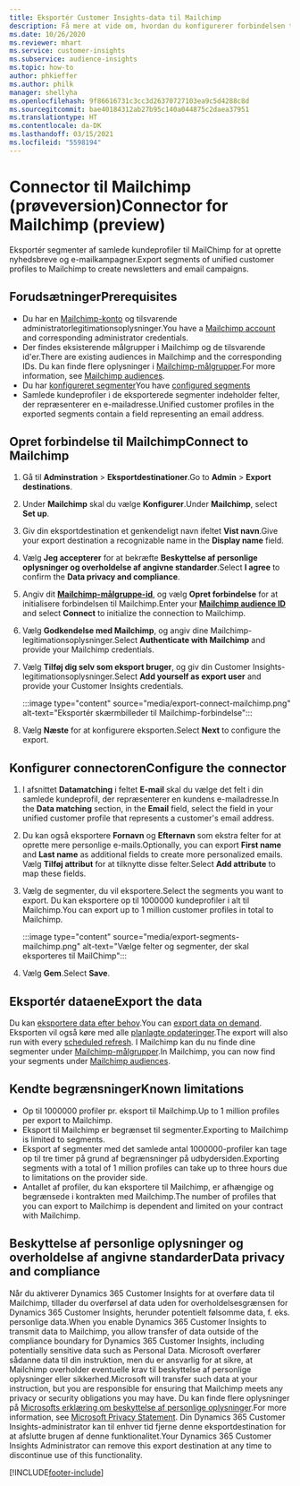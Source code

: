 ```yaml
---
title: Eksportér Customer Insights-data til Mailchimp
description: Få mere at vide om, hvordan du konfigurerer forbindelsen til Mailchimp.
ms.date: 10/26/2020
ms.reviewer: mhart
ms.service: customer-insights
ms.subservice: audience-insights
ms.topic: how-to
author: phkieffer
ms.author: philk
manager: shellyha
ms.openlocfilehash: 9f86616731c3cc3d26370727103ea9c5d4288c8d
ms.sourcegitcommit: bae40184312ab27b95c140a044875c2daea37951
ms.translationtype: HT
ms.contentlocale: da-DK
ms.lasthandoff: 03/15/2021
ms.locfileid: "5598194"
---
```

# <a name="connector-for-mailchimp-preview"></a><span data-ttu-id="d43b9-103">Connector til Mailchimp (prøveversion)</span><span class="sxs-lookup"><span data-stu-id="d43b9-103">Connector for Mailchimp (preview)</span></span>

<span data-ttu-id="d43b9-104">Eksportér segmenter af samlede kundeprofiler til MailChimp for at oprette nyhedsbreve og e-mailkampagner.</span><span class="sxs-lookup"><span data-stu-id="d43b9-104">Export segments of unified customer profiles to Mailchimp to create newsletters and email campaigns.</span></span>

## <a name="prerequisites"></a><span data-ttu-id="d43b9-105">Forudsætninger</span><span class="sxs-lookup"><span data-stu-id="d43b9-105">Prerequisites</span></span>

-   <span data-ttu-id="d43b9-106">Du har en [Mailchimp-konto](https://mailchimp.com/) og tilsvarende administratorlegitimationsoplysninger.</span><span class="sxs-lookup"><span data-stu-id="d43b9-106">You have a [Mailchimp account](https://mailchimp.com/) and corresponding administrator credentials.</span></span>
-   <span data-ttu-id="d43b9-107">Der findes eksisterende målgrupper i Mailchimp og de tilsvarende id'er.</span><span class="sxs-lookup"><span data-stu-id="d43b9-107">There are existing audiences in Mailchimp and the corresponding IDs.</span></span> <span data-ttu-id="d43b9-108">Du kan finde flere oplysninger i [Mailchimp-målgrupper](https://mailchimp.com/help/create-audience/).</span><span class="sxs-lookup"><span data-stu-id="d43b9-108">For more information, see [Mailchimp audiences](https://mailchimp.com/help/create-audience/).</span></span>
-   <span data-ttu-id="d43b9-109">Du har [konfigureret segmenter](segments.md)</span><span class="sxs-lookup"><span data-stu-id="d43b9-109">You have [configured segments](segments.md)</span></span>
-   <span data-ttu-id="d43b9-110">Samlede kundeprofiler i de eksporterede segmenter indeholder felter, der repræsenterer en e-mailadresse.</span><span class="sxs-lookup"><span data-stu-id="d43b9-110">Unified customer profiles in the exported segments contain a field representing an email address.</span></span>

## <a name="connect-to-mailchimp"></a><span data-ttu-id="d43b9-111">Opret forbindelse til Mailchimp</span><span class="sxs-lookup"><span data-stu-id="d43b9-111">Connect to Mailchimp</span></span>

1. <span data-ttu-id="d43b9-112">Gå til **Adminstration** > **Eksportdestinationer**.</span><span class="sxs-lookup"><span data-stu-id="d43b9-112">Go to **Admin** > **Export destinations**.</span></span>

1. <span data-ttu-id="d43b9-113">Under **Mailchimp** skal du vælge **Konfigurer**.</span><span class="sxs-lookup"><span data-stu-id="d43b9-113">Under **Mailchimp**, select **Set up**.</span></span>

1. <span data-ttu-id="d43b9-114">Giv din eksportdestination et genkendeligt navn ifeltet **Vist navn**.</span><span class="sxs-lookup"><span data-stu-id="d43b9-114">Give your export destination a recognizable name in the **Display name** field.</span></span>

1. <span data-ttu-id="d43b9-115">Vælg **Jeg accepterer** for at bekræfte **Beskyttelse af personlige oplysninger og overholdelse af angivne standarder**.</span><span class="sxs-lookup"><span data-stu-id="d43b9-115">Select **I agree** to confirm the **Data privacy and compliance**.</span></span>

1. <span data-ttu-id="d43b9-116">Angiv dit **[Mailchimp-målgruppe-id](https://mailchimp.com/help/find-audience-id/)**, og vælg **Opret forbindelse** for at initialisere forbindelsen til Mailchimp.</span><span class="sxs-lookup"><span data-stu-id="d43b9-116">Enter your **[Mailchimp audience ID](https://mailchimp.com/help/find-audience-id/)** and select **Connect** to initialize the connection to Mailchimp.</span></span>

1. <span data-ttu-id="d43b9-117">Vælg **Godkendelse med Mailchimp**, og angiv dine Mailchimp-legitimationsoplysninger.</span><span class="sxs-lookup"><span data-stu-id="d43b9-117">Select **Authenticate with Mailchimp** and provide your Mailchimp credentials.</span></span>

1. <span data-ttu-id="d43b9-118">Vælg **Tilføj dig selv som eksport bruger**, og giv din Customer Insights-legitimationsoplysninger.</span><span class="sxs-lookup"><span data-stu-id="d43b9-118">Select **Add yourself as export user** and provide your Customer Insights credentials.</span></span>

   :::image type="content" source="media/export-connect-mailchimp.png" alt-text="Eksportér skærmbilleder til Mailchimp-forbindelse":::

1. <span data-ttu-id="d43b9-120">Vælg **Næste** for at konfigurere eksporten.</span><span class="sxs-lookup"><span data-stu-id="d43b9-120">Select **Next** to configure the export.</span></span>

## <a name="configure-the-connector"></a><span data-ttu-id="d43b9-121">Konfigurer connectoren</span><span class="sxs-lookup"><span data-stu-id="d43b9-121">Configure the connector</span></span>

1. <span data-ttu-id="d43b9-122">I afsnittet **Datamatching** i feltet **E-mail** skal du vælge det felt i din samlede kundeprofil, der repræsenterer en kundens e-mailadresse.</span><span class="sxs-lookup"><span data-stu-id="d43b9-122">In the **Data matching** section, in the **Email** field, select the field in your unified customer profile that represents a customer's email address.</span></span> 

1. <span data-ttu-id="d43b9-123">Du kan også eksportere **Fornavn** og **Efternavn** som ekstra felter for at oprette mere personlige e-mails.</span><span class="sxs-lookup"><span data-stu-id="d43b9-123">Optionally, you can export **First name** and **Last name** as additional fields to create more personalized emails.</span></span> <span data-ttu-id="d43b9-124">Vælg **Tilføj attribut** for at tilknytte disse felter.</span><span class="sxs-lookup"><span data-stu-id="d43b9-124">Select **Add attribute** to map these fields.</span></span>

1. <span data-ttu-id="d43b9-125">Vælg de segmenter, du vil eksportere.</span><span class="sxs-lookup"><span data-stu-id="d43b9-125">Select the segments you want to export.</span></span> <span data-ttu-id="d43b9-126">Du kan eksportere op til 1000000 kundeprofiler i alt til Mailchimp.</span><span class="sxs-lookup"><span data-stu-id="d43b9-126">You can export up to 1 million customer profiles in total to Mailchimp.</span></span>

   :::image type="content" source="media/export-segments-mailchimp.png" alt-text="Vælge felter og segmenter, der skal eksporteres til MailChimp":::

1. <span data-ttu-id="d43b9-128">Vælg **Gem**.</span><span class="sxs-lookup"><span data-stu-id="d43b9-128">Select **Save**.</span></span>

## <a name="export-the-data"></a><span data-ttu-id="d43b9-129">Eksportér dataene</span><span class="sxs-lookup"><span data-stu-id="d43b9-129">Export the data</span></span>

<span data-ttu-id="d43b9-130">Du kan [eksportere data efter behov](export-destinations.md).</span><span class="sxs-lookup"><span data-stu-id="d43b9-130">You can [export data on demand](export-destinations.md).</span></span> <span data-ttu-id="d43b9-131">Eksporten vil også køre med alle [planlagte opdateringer](system.md#schedule-tab).</span><span class="sxs-lookup"><span data-stu-id="d43b9-131">The export will also run with every [scheduled refresh](system.md#schedule-tab).</span></span> <span data-ttu-id="d43b9-132">I Mailchimp kan du nu finde dine segmenter under [Mailchimp-målgrupper](https://mailchimp.com/help/create-audience/).</span><span class="sxs-lookup"><span data-stu-id="d43b9-132">In Mailchimp, you can now find your segments under [Mailchimp audiences](https://mailchimp.com/help/create-audience/).</span></span>

## <a name="known-limitations"></a><span data-ttu-id="d43b9-133">Kendte begrænsninger</span><span class="sxs-lookup"><span data-stu-id="d43b9-133">Known limitations</span></span>

- <span data-ttu-id="d43b9-134">Op til 1000000 profiler pr. eksport til Mailchimp.</span><span class="sxs-lookup"><span data-stu-id="d43b9-134">Up to 1 million profiles per export to Mailchimp.</span></span>
- <span data-ttu-id="d43b9-135">Eksport til Mailchimp er begrænset til segmenter.</span><span class="sxs-lookup"><span data-stu-id="d43b9-135">Exporting to Mailchimp is limited to segments.</span></span>
- <span data-ttu-id="d43b9-136">Eksport af segmenter med det samlede antal 1000000-profiler kan tage op til tre timer på grund af begrænsninger på udbydersiden.</span><span class="sxs-lookup"><span data-stu-id="d43b9-136">Exporting segments with a total of 1 million profiles can take up to three hours due to limitations on the provider side.</span></span> 
- <span data-ttu-id="d43b9-137">Antallet af profiler, du kan eksportere til Mailchimp, er afhængige og begrænsede i kontrakten med Mailchimp.</span><span class="sxs-lookup"><span data-stu-id="d43b9-137">The number of profiles that you can export to Mailchimp is dependent and limited on your contract with Mailchimp.</span></span>

## <a name="data-privacy-and-compliance"></a><span data-ttu-id="d43b9-138">Beskyttelse af personlige oplysninger og overholdelse af angivne standarder</span><span class="sxs-lookup"><span data-stu-id="d43b9-138">Data privacy and compliance</span></span>

<span data-ttu-id="d43b9-139">Når du aktiverer Dynamics 365 Customer Insights for at overføre data til Mailchimp, tillader du overførsel af data uden for overholdelsesgrænsen for Dynamics 365 Customer Insights, herunder potentielt følsomme data, f. eks. personlige data.</span><span class="sxs-lookup"><span data-stu-id="d43b9-139">When you enable Dynamics 365 Customer Insights to transmit data to Mailchimp, you allow transfer of data outside of the compliance boundary for Dynamics 365 Customer Insights, including potentially sensitive data such as Personal Data.</span></span> <span data-ttu-id="d43b9-140">Microsoft overfører sådanne data til din instruktion, men du er ansvarlig for at sikre, at Mailchimp overholder eventuelle krav til beskyttelse af personlige oplysninger eller sikkerhed.</span><span class="sxs-lookup"><span data-stu-id="d43b9-140">Microsoft will transfer such data at your instruction, but you are responsible for ensuring that Mailchimp meets any privacy or security obligations you may have.</span></span> <span data-ttu-id="d43b9-141">Du kan finde flere oplysninger på [Microsofts erklæring om beskyttelse af personlige oplysninger](https://go.microsoft.com/fwlink/?linkid=396732).</span><span class="sxs-lookup"><span data-stu-id="d43b9-141">For more information, see [Microsoft Privacy Statement](https://go.microsoft.com/fwlink/?linkid=396732).</span></span>
<span data-ttu-id="d43b9-142">Din Dynamics 365 Customer Insights-administrator kan til enhver tid fjerne denne eksportdestination for at afslutte brugen af denne funktionalitet.</span><span class="sxs-lookup"><span data-stu-id="d43b9-142">Your Dynamics 365 Customer Insights Administrator can remove this export destination at any time to discontinue use of this functionality.</span></span>


[!INCLUDE[footer-include](../includes/footer-banner.md)]